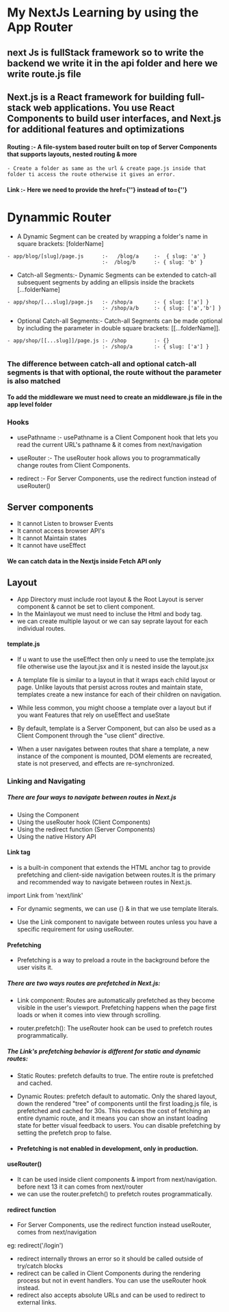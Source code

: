 # My NextJs Learning by using the App Router

## next Js is fullStack framework so to write the backend we write it in the api folder and here we write route.js file

## Next.js is a React framework for building full-stack web applications. You use React Components to build user interfaces, and Next.js for additional features and optimizations

#### Routing :- A file-system based router built on top of Server Components that supports layouts, nested routing & more

    - Create a folder as same as the url & create page.js inside that folder ti access the route otherwise it gives an error.

#### Link :- Here we need to provide the href={''} instead of to={''}

# Dynammic Router

- A Dynamic Segment can be created by wrapping a folder's name in square brackets: [folderName]

```
- app/blog/[slug]/page.js      :- 	/blog/a     :- 	{ slug: 'a' }
                               :-  /blog/b      :- { slug: 'b' }
```

- Catch-all Segments:- Dynamic Segments can be extended to catch-all subsequent segments by adding an ellipsis inside the brackets [...folderName]

```
- app/shop/[...slug]/page.js   :- /shop/a	    :- { slug: ['a'] }
                               :- /shop/a/b     :- { slug: ['a','b'] }
```

- Optional Catch-all Segments:- Catch-all Segments can be made optional by including the parameter in double square brackets: [[...folderName]].

```
- app/shop/[[...slug]]/page.js :- /shop         :- {}
                               :- /shop/a       :- { slug: ['a'] }
```

### The difference between catch-all and optional catch-all segments is that with optional, the route without the parameter is also matched

#### To add the middleware we must need to create an middleware.js file in the app level folder

### Hooks

- usePathname :- usePathname is a Client Component hook that lets you read the current URL's pathname & it comes from next/navigation

- useRouter :- The useRouter hook allows you to programmatically change routes from Client Components.

- redirect :- For Server Components, use the redirect function instead of useRouter()

## Server components

- It cannot Listen to browser Events
- It cannot access browser API's
- It cannot Maintain states
- It cannot have useEffect

#### We can catch data in the Nextjs inside Fetch API only

## Layout

- App Directory must include root layout & the Root Layout is server component & cannot be set to client component.
- In the Mainlayout we must need to incluse the Html and body tag.
- we can create multiple layout or we can say seprate layout for each individual routes.

#### template.js

- If u want to use the useEffect then only u need to use the template.jsx file otherwise use the layout.jsx and it is nested inside the layout.jsx

- A template file is similar to a layout in that it wraps each child layout or page. Unlike layouts that persist across routes and maintain state, templates create a new instance for each of their children on navigation.
- While less common, you might choose a template over a layout but if you want Features that rely on useEffect and useState

- By default, template is a Server Component, but can also be used as a Client Component through the "use client" directive.

- When a user navigates between routes that share a template, a new instance of the component is mounted, DOM elements are recreated, state is not preserved, and effects are re-synchronized.

### Linking and Navigating

##### There are four ways to navigate between routes in Next.js

- Using the <Link> Component
- Using the useRouter hook (Client Components)
- Using the redirect function (Server Components)
- Using the native History API

#### Link tag

- is a built-in component that extends the HTML anchor tag to provide prefetching and client-side navigation between routes.It is the primary and recommended way to navigate between routes in Next.js.

import Link from 'next/link'

- For dynamic segments, we can use {} & in that we use template literals.

- Use the Link component to navigate between routes unless you have a specific requirement for using useRouter.

#### Prefetching

- Prefetching is a way to preload a route in the background before the user visits it.

##### There are two ways routes are prefetched in Next.js:

- Link component: Routes are automatically prefetched as they become visible in the user's viewport. Prefetching happens when the page first loads or when it comes into view through scrolling.

- router.prefetch(): The useRouter hook can be used to prefetch routes programmatically.

##### The Link's prefetching behavior is different for static and dynamic routes:

- Static Routes: prefetch defaults to true. The entire route is prefetched and cached.
- Dynamic Routes: prefetch default to automatic. Only the shared layout, down the rendered "tree" of components until the first loading.js file, is prefetched and cached for 30s. This reduces the cost of fetching an entire dynamic route, and it means you can show an instant loading state for better visual feedback to users.
  You can disable prefetching by setting the prefetch prop to false.

- #### Prefetching is not enabled in development, only in production.

#### useRouter()

- It can be used inside client components & import from next/navigation. before next 13 it can comes from next/router
- we can use the router.prefetch() to prefetch routes programmatically.

#### redirect function

- For Server Components, use the redirect function instead useRouter, comes from next/navigation

eg: redirect('/login')

- redirect internally throws an error so it should be called outside of try/catch blocks
- redirect can be called in Client Components during the rendering process but not in event handlers. You can use the useRouter hook instead.
- redirect also accepts absolute URLs and can be used to redirect to external links.
